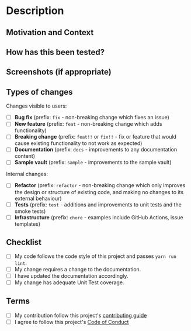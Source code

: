 <!--- Provide a general summary of your changes in the Title above -->

# Description

<!--- Describe your changes in detail -->

## Motivation and Context

<!--- Why is this change required? What problem does it solve? -->
<!--- If it fixes an open issue, please link to the issue here. -->

## How has this been tested?

<!--- Please describe in detail how you tested your changes. -->
<!--- Include details of your testing environment, tests ran to see how -->
<!--- your change affects other areas of the code, etc. -->

## Screenshots (if appropriate)

## Types of changes

<!--- What types of changes does your code introduce? Put an `x` in all the boxes that apply: -->

Changes visible to users:

- [ ] **Bug fix** (prefix: `fix` - non-breaking change which fixes an issue)
- [ ] **New feature** (prefix: `feat` - non-breaking change which adds functionality)
- [ ] **Breaking change** (prefix: `feat!!` or `fix!!` - fix or feature that would cause existing functionality to not work as expected)
- [ ] **Documentation** (prefix: `docs` - improvements to any documentation content)
- [ ] **Sample vault** (prefix: `sample` - improvements to the sample vault)

Internal changes:

- [ ] **Refactor** (prefix: `refactor` - non-breaking change which only improves the design or structure of existing code, and making no changes to its external behaviour)
- [ ] **Tests** (prefix: `test` - additions and improvements to unit tests and the smoke tests)
- [ ] **Infrastructure** (prefix: `chore` - examples include GitHub Actions, issue templates)

## Checklist

<!--- Go over all the following points, and put an `x` in all the boxes that apply. -->
<!--- If you're unsure about any of these, don't hesitate to ask. We're here to help! -->
- [ ] My code follows the code style of this project and passes `yarn run lint`.
- [ ] My change requires a change to the documentation.
- [ ] I have updated the documentation accordingly.
- [ ] My change has adequate Unit Test coverage.

## Terms

<!--
By submitting this pull request, you must agree to follow our
[contributing guide](https://github.com/obsidian-tasks-group/obsidian-tasks/blob/main/CONTRIBUTING.md) and
[Code of Conduct](https://github.com/obsidian-tasks-group/obsidian-tasks/blob/main/CODE_OF_CONDUCT.md).
Put an x in the boxes to confirm you agree.
-->

- [ ] My contribution follow this project's [contributing guide](https://github.com/obsidian-tasks-group/obsidian-tasks/blob/main/CONTRIBUTING.md)
- [ ] I agree to follow this project's [Code of Conduct](https://github.com/obsidian-tasks-group/obsidian-tasks/blob/main/CODE_OF_CONDUCT.md)
